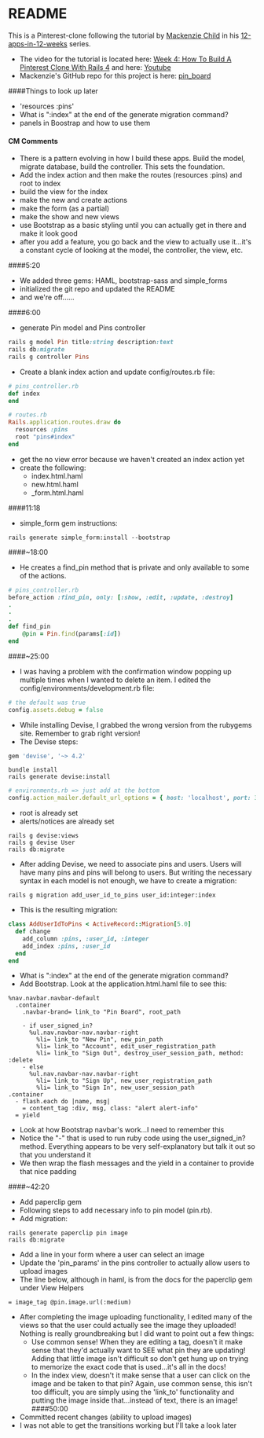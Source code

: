 # README

This is a Pinterest-clone following the tutorial by [Mackenzie Child](https://mackenziechild.me/) in his
[12-apps-in-12-weeks](https://mackenziechild.me/12-in-12/) series.  
* The video for the tutorial is located here: [Week 4: How To Build A Pinterest Clone With Rails 4](https://mackenziechild.me/12-in-12/4/) and here: [Youtube](https://www.youtube.com/watch?v=abcnfFS_DS8&index=4&list=PL23ZvcdS3XPLNdRYB_QyomQsShx59tpc-)
* Mackenzie's GitHub repo for this project is here: [pin_board](https://github.com/mackenziechild/pinterest_clone)

####Things to look up later
* 'resources :pins'
* What is ":index" at the end of the generate migration command?
* panels in Boostrap and how to use them


#### CM Comments
* There is a pattern evolving in how I build these apps.  Build the model, migrate database, build the controller.  This
sets the foundation.
* Add the index action and then make the routes (resources :pins) and root to index
* build the view for the index
* make the new and create actions
* make the form (as a partial)
* make the show and new views
* use Bootstrap as a basic styling until you can actually get in there and make it look good
* after you add a feature, you go back and the view to actually use it...it's a constant cycle of looking at the model, the
controller, the view, etc.



####5:20
* We added three gems: HAML, bootstrap-sass and simple_forms
* initialized the git repo and updated the README
* and we're off......

####6:00
* generate Pin model and Pins controller
```ruby
rails g model Pin title:string description:text
rails db:migrate
rails g controller Pins
```
* Create a blank index action and update config/routes.rb file:
```ruby
# pins_controller.rb
def index
end

# routes.rb
Rails.application.routes.draw do
  resources :pins
  root "pins#index"
end
```
* get the no view error because we haven't created an index action yet
* create the following:
  * index.html.haml
  * new.html.haml
  * _form.html.haml

####11:18
* simple_form gem instructions:
```shell
rails generate simple_form:install --bootstrap
```

####~18:00
* He creates a find_pin method that is private and only available to some of the actions.
```ruby
# pins_controller.rb
before_action :find_pin, only: [:show, :edit, :update, :destroy]
.
.
.
def find_pin
	@pin = Pin.find(params[:id])
end
```
####~25:00
* I was having a problem with the confirmation window popping up multiple times when I wanted to delete an item.  I
edited the config/environments/development.rb file:
```ruby
# the default was true
config.assets.debug = false
```
* While installing Devise, I grabbed the wrong version from the rubygems site.  Remember to grab right version!
* The Devise steps:
```ruby
gem 'devise', '~> 4.2'
```
```shell
bundle install
rails generate devise:install
```
```ruby
# environments.rb => just add at the bottom
config.action_mailer.default_url_options = { host: 'localhost', port: 3000 }
```
* root is already set
* alerts/notices are already set
```shell
rails g devise:views
rails g devise User
rails db:migrate
```
* After adding Devise, we need to associate pins and users.  Users will have many pins and pins will belong to users.
But writing the necessary syntax in each model is not enough, we have to create a migration:
```shell
rails g migration add_user_id_to_pins user_id:integer:index
```
* This is the resulting migration:
```ruby
class AddUserIdToPins < ActiveRecord::Migration[5.0]
  def change
    add_column :pins, :user_id, :integer
    add_index :pins, :user_id
  end
end
```
* What is ":index" at the end of the generate migration command?
* Add Bootstrap.  Look at the application.html.haml file to see this:
```haml
%nav.navbar.navbar-default
  .container
    .navbar-brand= link_to "Pin Board", root_path

    - if user_signed_in?
      %ul.nav.navbar-nav.navbar-right
        %li= link_to "New Pin", new_pin_path
        %li= link_to "Account", edit_user_registration_path
        %li= link_to "Sign Out", destroy_user_session_path, method: :delete
    - else
      %ul.nav.navbar-nav.navbar-right
        %li= link_to "Sign Up", new_user_registration_path
        %li= link_to "Sign In", new_user_session_path
.container
  - flash.each do |name, msg|
    = content_tag :div, msg, class: "alert alert-info"
  = yield
```
* Look at how Bootstrap navbar's work...I need to remember this
* Notice the "-" that is used to run ruby code using the user_signed_in? method.  Everything appears to be very
self-explanatory but talk it out so that you understand it
* We then wrap the flash messages and the yield in a container to provide that nice padding

####~42:20
* Add paperclip gem
* Following steps to add necessary info to pin model (pin.rb).
* Add migration:
```shell
rails generate paperclip pin image
rails db:migrate
```
* Add a line in your form where a user can select an image
* Update the 'pin_params' in the pins controller to actually allow users to upload images
* The line below, although in haml, is from the docs for the paperclip gem under View Helpers
```haml
= image_tag @pin.image.url(:medium)
```
* After completing the image uploading functionality, I edited many of the views so that the user could actually
see the image they uploaded!  Nothing is really groundbreaking but I did want to point out a few things:
  * Use common sense!  When they are editing a tag, doesn't it make sense that they'd actually want to SEE what 
  pin they are updating!  Adding that little image isn't difficult so don't get hung up on trying to memorize the
  exact code that is used...it's all in the docs!
  * In the index view, doesn't it make sense that a user can click on the image and be taken to that pin?  Again, 
  use common sense, this isn't too difficult, you are simply using the 'link_to' functionality and putting the image
  inside that...instead of text, there is an image!
####50:00
* Committed recent changes (ability to upload images)
* I was not able to get the transitions working but I'll take a look later




